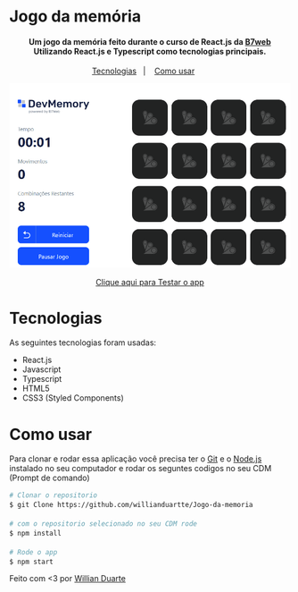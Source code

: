 # Jogo da memória

<h4 align='center'>Um jogo da memória feito durante o curso de React.js da <a href="https://b7web.com.br/fullstack/?ref=I24108426I&gclid=CjwKCAjw7cGUBhA9EiwArBAvog9V2u1XVk1CgL7W_bHZl67ys9p6bTy_bw-kusqWhM6TWdrs7HrMuBoCVkkQAvD_BwE" target="_blank" >B7web</a> <br/> Utilizando React.js e Typescript como tecnologias principais.</h4>

<p align='center'>
    <a href="#tecnologias">Tecnologias</a>&nbsp;&nbsp;&nbsp;|&nbsp;&nbsp;&nbsp;
    <a href="#como-usar">Como usar</a>&nbsp;&nbsp;&nbsp;&nbsp;&nbsp;&nbsp;
</p>

<img src='./jogo-da-Memória.gif'>

<p align='center'>
    <a href="" target="_blank">Clique aqui para Testar o app</a>
</p>

# Tecnologias

As seguintes tecnologias foram usadas:

- React.js
- Javascript
- Typescript
- HTML5
- CSS3 (Styled Components)

# Como usar

Para clonar e rodar essa aplicação você precisa ter o [Git](https://git-scm.com/) e o [Node.js](https://nodejs.org/en/) instalado no seu computador e rodar os seguntes codigos no seu CDM (Prompt de comando)

```bash
# Clonar o repositorio
$ git Clone https://github.com/willianduartte/Jogo-da-memoria

# com o repositorio selecionado no seu CDM rode
$ npm install

# Rode o app
$ npm start
```

Feito com <3 por [Willian Duarte](https://www.linkedin.com/in/willian-duarte-de-souza-4321a6230/)
